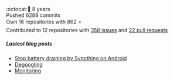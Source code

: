 :octocat::birthday: 8 years  
Pushed 6288 commits  
Own 16 repositories with 862 :star:  
Contributed to 12 repositories with [358 issues](https://github.com/issues?q=is%3Aissue+author%3Aeoli3n) and [22 pull requests](https://github.com/pulls?q=is%3Apr+author%3Aeoli3n+)

##### Lastest blog posts
- [Stop battery draining by Syncthing on Android](https://eoli3n.github.io/2021/12/29/syncthing-battery-draining.html)
- [Degoogling](https://eoli3n.github.io/2021/12/21/degoogling-android.html)
- [Monitoring](https://eoli3n.github.io/2021/12/10/monitoring.html)
